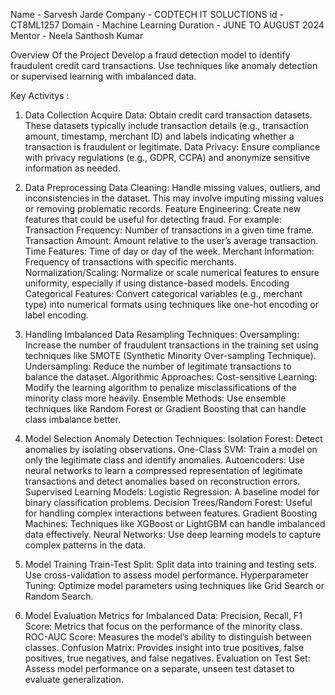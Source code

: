 Name - Sarvesh Jarde 
Company - CODTECH IT SOLUCTIONS 
id - CT8ML1257 
Domain - Machine Learning 
Duration - JUNE TO AUGUST 2024 
Mentor - Neela Santhosh Kumar

Overview Of the Project
Develop a fraud detection model to identify fraudulent credit card
transactions. Use techniques like anomaly detection or supervised
learning with imbalanced data.

Key Activitys :

1. Data Collection
Acquire Data: Obtain credit card transaction datasets. These datasets typically include transaction details (e.g., transaction amount, timestamp, merchant ID) and labels indicating whether a transaction is fraudulent or legitimate.
Data Privacy: Ensure compliance with privacy regulations (e.g., GDPR, CCPA) and anonymize sensitive information as needed.

2. Data Preprocessing
Data Cleaning: Handle missing values, outliers, and inconsistencies in the dataset. This may involve imputing missing values or removing problematic records.
Feature Engineering: Create new features that could be useful for detecting fraud. For example:
Transaction Frequency: Number of transactions in a given time frame.
Transaction Amount: Amount relative to the user’s average transaction.
Time Features: Time of day or day of the week.
Merchant Information: Frequency of transactions with specific merchants.
Normalization/Scaling: Normalize or scale numerical features to ensure uniformity, especially if using distance-based models.
Encoding Categorical Features: Convert categorical variables (e.g., merchant type) into numerical formats using techniques like one-hot encoding or label encoding.

3. Handling Imbalanced Data
Resampling Techniques:
Oversampling: Increase the number of fraudulent transactions in the training set using techniques like SMOTE (Synthetic Minority Over-sampling Technique).
Undersampling: Reduce the number of legitimate transactions to balance the dataset.
Algorithmic Approaches:
Cost-sensitive Learning: Modify the learning algorithm to penalize misclassifications of the minority class more heavily.
Ensemble Methods: Use ensemble techniques like Random Forest or Gradient Boosting that can handle class imbalance better.

4. Model Selection
Anomaly Detection Techniques:
Isolation Forest: Detect anomalies by isolating observations.
One-Class SVM: Train a model on only the legitimate class and identify anomalies.
Autoencoders: Use neural networks to learn a compressed representation of legitimate transactions and detect anomalies based on reconstruction errors.
Supervised Learning Models:
Logistic Regression: A baseline model for binary classification problems.
Decision Trees/Random Forest: Useful for handling complex interactions between features.
Gradient Boosting Machines: Techniques like XGBoost or LightGBM can handle imbalanced data effectively.
Neural Networks: Use deep learning models to capture complex patterns in the data.

5. Model Training
Train-Test Split: Split data into training and testing sets. Use cross-validation to assess model performance.
Hyperparameter Tuning: Optimize model parameters using techniques like Grid Search or Random Search.

6. Model Evaluation
Metrics for Imbalanced Data:
Precision, Recall, F1 Score: Metrics that focus on the performance of the minority class.
ROC-AUC Score: Measures the model’s ability to distinguish between classes.
Confusion Matrix: Provides insight into true positives, false positives, true negatives, and false negatives.
Evaluation on Test Set: Assess model performance on a separate, unseen test dataset to evaluate generalization.
